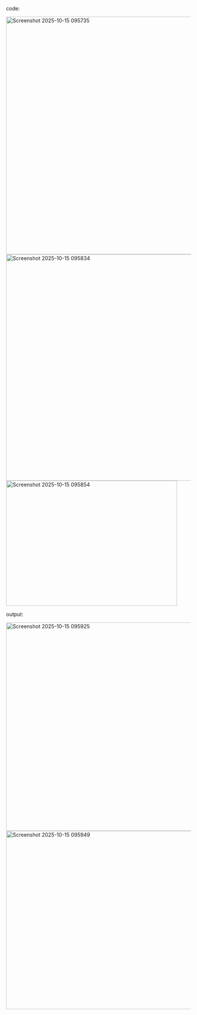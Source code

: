 code:

<img width="675" height="649" alt="Screenshot 2025-10-15 095735" src="https://github.com/user-attachments/assets/2d414d4a-980b-4e99-b898-37c88315e297" />
<img width="741" height="618" alt="Screenshot 2025-10-15 095834" src="https://github.com/user-attachments/assets/e6b7f9a4-b8e6-499f-b873-59a6cb719fa1" />
<img width="466" height="342" alt="Screenshot 2025-10-15 095854" src="https://github.com/user-attachments/assets/40605fab-c58b-465e-91b0-32997c334658" />


output:

<img width="724" height="569" alt="Screenshot 2025-10-15 095925" src="https://github.com/user-attachments/assets/000be19a-0b0c-4a47-b4c2-a978f253ec27" />
<img width="748" height="487" alt="Screenshot 2025-10-15 095949" src="https://github.com/user-attachments/assets/74b7d095-e50b-4722-97f0-ecbe7297f318" />
